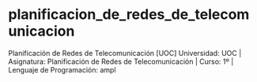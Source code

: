 # planificacion_de_redes_de_telecomunicacion
Planificación de Redes de Telecomunicación [UOC]
Universidad: UOC | Asignatura: Planificación de Redes de Telecomunicación  | Curso: 1º | Lenguaje de Programación: ampl
